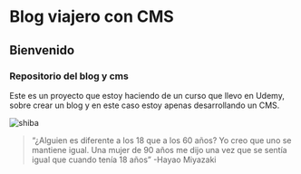 # Blog viajero con CMS
## Bienvenido
### Repositorio del blog y cms


Este es un proyecto que estoy haciendo de un curso que llevo en Udemy, sobre crear un blog y en este caso estoy apenas desarrollando un CMS.

![shiba](https://firebasestorage.googleapis.com/v0/b/chatonline-4d36c.appspot.com/o/shiba.png?alt=media&token=6075b64d-56af-4bd7-97dd-5558445f56b3)

>“¿Alguien es diferente a los 18 que a los 60 años? Yo creo que uno se mantiene igual. Una mujer de 90 años me dijo una vez que se sentía igual que cuando tenía 18 años”
> -Hayao Miyazaki 
